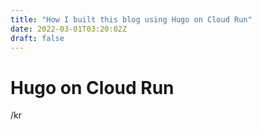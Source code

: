 ```yaml
---
title: "How I built this blog using Hugo on Cloud Run"
date: 2022-03-01T03:20:02Z
draft: false
---
```

# Hugo on Cloud Run

/kr
